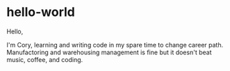 # hello-world

Hello,

I'm Cory, learning and writing code in my spare time to change career path. Manufactoring and warehousing management is fine but it doesn't beat music, coffee, and coding.
